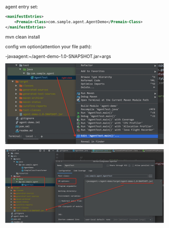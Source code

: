 agent entry set:
```xml
<manifestEntries>
    <Premain-Class>com.sample.agent.AgentDemo</Premain-Class>
</manifestEntries>
```

mvn clean install

config vm option(attention your file path):

-javaagent:~/agent-demo-1.0-SNAPSHOT.jar=args

![img1](./screen-snapshot-1.jpg "")

![img2](./screen-snapshot-2.jpg "")